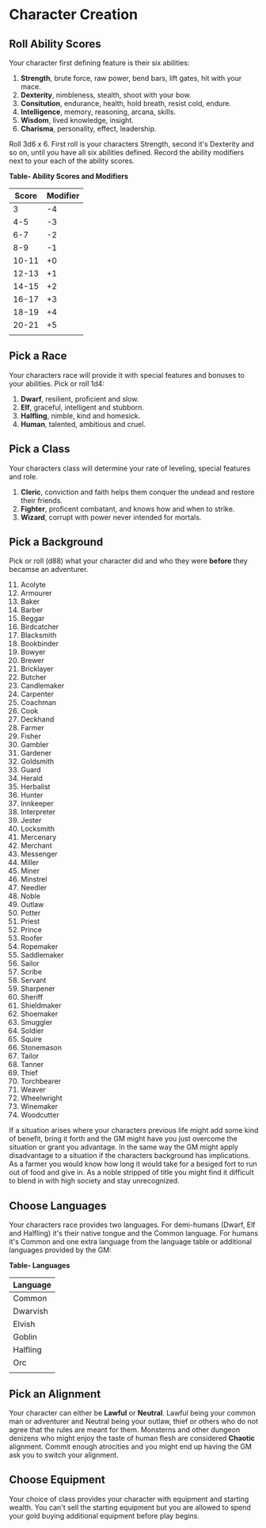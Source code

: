 # Character Creation

## Roll Ability Scores

Your character first defining feature is their six abilities:

1. **Strength**, brute force, raw power, bend bars, lift gates, hit with your mace.
1. **Dexterity**, nimbleness, stealth, shoot with your bow.
1. **Consitution**, endurance, health, hold breath, resist cold, endure.
1. **Intelligence**, memory, reasoning, arcana, skills.
1. **Wisdom**, lived knowledge, insight.
1. **Charisma**, personality, effect, leadership.

Roll 3d6 x 6. First roll is your characters Strength, second it's Dexterity and so on, until you have all six abilities defined. Record the ability modifiers next to your each of the ability scores.

**Table- Ability Scores and Modifiers**

| Score | Modifier |
|-------|----------|
| 3     | -4       |
| 4-5   | -3       |
| 6-7   | -2       |
| 8-9   | -1       |
| 10-11 | +0       |
| 12-13 | +1       |
| 14-15 | +2       |
| 16-17 | +3       |
| 18-19 | +4       |
| 20-21 | +5       |
|       |          |

## Pick a Race

Your characters race will provide it with special features and bonuses to your abilities. Pick or roll 1d4:

1. **Dwarf**, resilient, proficient and slow.
1. **Elf**, graceful, intelligent and stubborn.
1. **Halfling**, nimble, kind and homesick.
1. **Human**, talented, ambitious and cruel. 

## Pick a Class

Your characters class will determine your rate of leveling, special features and role.

1. **Cleric**, conviction and faith helps them conquer the undead and restore their friends.
1. **Fighter**, proficent combatant, and knows how and when to strike.
1. **Wizard**, corrupt with power never intended for mortals. 

## Pick a Background

Pick or roll (d88) what your character did and who they were **before** they becamse an adventurer.

11. Acolyte
12. Armourer
13. Baker
14. Barber
15. Beggar
16. Birdcatcher
17. Blacksmith
18. Bookbinder
19. Bowyer
20. Brewer
21. Bricklayer
22. Butcher
23. Candlemaker
24. Carpenter
25. Coachman
26. Cook
27. Deckhand
28. Farmer
29. Fisher
30. Gambler
31. Gardener
32. Goldsmith
33. Guard
34. Herald
35. Herbalist
36. Hunter
37. Innkeeper
38. Interpreter
39. Jester
40. Locksmith
41. Mercenary
42. Merchant
43. Messenger
44. Miller
45. Miner
46. Minstrel
47. Needler
48. Noble
49. Outlaw
50. Potter
51. Priest
52. Prince
53. Roofer
54. Ropemaker
55. Saddlemaker
56. Sailor
57. Scribe
58. Servant
59. Sharpener
60. Sheriff
61. Shieldmaker
62. Shoemaker
63. Smuggler
64. Soldier
65. Squire
66. Stonemason
67. Tailor
68. Tanner
69. Thief
70. Torchbearer
71. Weaver
72. Wheelwright
73. Winemaker
74. Woodcutter

If a situation arises where your characters previous life might add some kind of benefit, bring it forth and the GM might have you just overcome the situation or grant you advantage. In the same way the GM might apply disadvantage to a situation if the characters background has implications. As a farmer you would know how long it would take for a besiged fort to run out of food and give in. As a noble stripped of title you might find it difficult to blend in with high society and stay unrecognized.

## Choose Languages

Your characters race provides two languages. For demi-humans (Dwarf, Elf and Halfling) it's their native tongue and the Common language. For humans it's Common and one extra language from the language table or additional languages provided by the GM:

**Table- Languages**

| Language |
|----------|
| Common   |
| Dwarvish |
| Elvish   |
| Goblin   |
| Halfling |
| Orc      |
|          |

## Pick an Alignment

Your character can either be **Lawful** or **Neutral**. Lawful being your common man or adventurer and Neutral being your outlaw, thief or others who do not agree that the rules are meant for them. Monsterns and other dungeon denizens who might enjoy the taste of human flesh are considered **Chaotic** alignment. Commit enough atrocities and you might end up having the GM ask you to switch your alignment.

## Choose Equipment

Your choice of class provides your character with equipment and starting wealth. You can't sell the starting equipment but you are allowed to spend your gold buying additional equipment before play begins.
